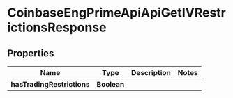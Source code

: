 
# CoinbaseEngPrimeApiApiGetIVRestrictionsResponse

## Properties
Name | Type | Description | Notes
------------ | ------------- | ------------- | -------------
**hasTradingRestrictions** | **Boolean** |  | 



